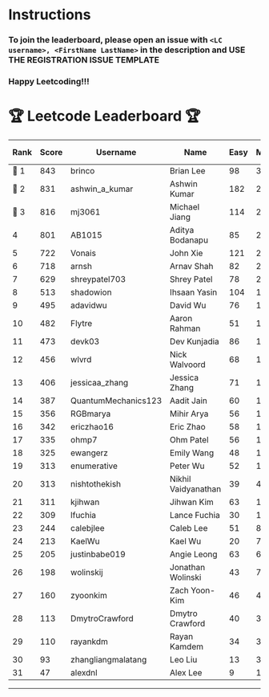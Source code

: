 # Instructions
### To join the leaderboard, please open an issue with `<LC username>, <FirstName LastName>` in the description and USE THE REGISTRATION ISSUE TEMPLATE
### Happy Leetcoding!!!


# 🏆 Leetcode Leaderboard 🏆

| Rank | Score | Username       | Name | Easy | Medium | Hard | Problems Solved |
|------|----------------|-----------------|-------------------|--------------|--------------|--------------|--------------|
| 🥇 1 | 843 | brinco | Brian Lee | 98 | 305 | 45 | 448 |
| 🥈 2 | 831 | ashwin_a_kumar | Ashwin Kumar | 182 | 290 | 23 | 495 |
| 🥉 3 | 816 | mj3061 | Michael Jiang | 114 | 282 | 46 | 442 |
| 4 | 801 | AB1015 | Aditya Bodanapu | 85 | 262 | 64 | 411 |
| 5 | 722 | Vonais | John Xie | 121 | 248 | 35 | 404 |
| 6 | 718 | arnsh | Arnav Shah | 82 | 234 | 56 | 372 |
| 7 | 629 | shreypatel703 | Shrey Patel | 78 | 232 | 29 | 339 |
| 8 | 513 | shadowion | Ihsaan Yasin | 104 | 173 | 21 | 298 |
| 9 | 495 | adavidwu | David Wu | 76 | 163 | 31 | 270 |
| 10 | 482 | Flytre | Aaron Rahman | 51 | 154 | 41 | 246 |
| 11 | 473 | devk03 | Dev Kunjadia | 86 | 177 | 11 | 274 |
| 12 | 456 | wlvrd | Nick Walvoord | 68 | 170 | 16 | 254 |
| 13 | 406 | jessicaa_zhang | Jessica Zhang | 71 | 142 | 17 | 230 |
| 14 | 387 | QuantumMechanics123 | Aadit Jain | 60 | 138 | 17 | 215 |
| 15 | 356 | RGBmarya | Mihir Arya | 56 | 117 | 22 | 195 |
| 16 | 342 | ericzhao16 | Eric Zhao | 58 | 127 | 10 | 195 |
| 17 | 335 | ohmp7 | Ohm Patel | 56 | 123 | 11 | 190 |
| 18 | 325 | ewangerz | Emily Wang | 48 | 110 | 19 | 177 |
| 19 | 313 | enumerative | Peter Wu | 52 | 111 | 13 | 176 |
| 20 | 313 | nishtothekish | Nikhil Vaidyanathan | 39 | 41 | 64 | 144 |
| 21 | 311 | kjihwan | Jihwan Kim | 63 | 103 | 14 | 180 |
| 22 | 309 | lfuchia | Lance Fuchia | 30 | 129 | 7 | 166 |
| 23 | 244 | calebjlee | Caleb Lee | 51 | 83 | 9 | 143 |
| 24 | 213 | KaelWu | Kael Wu | 20 | 77 | 13 | 110 |
| 25 | 205 | justinbabe019 | Angie Leong | 63 | 65 | 4 | 132 |
| 26 | 198 | wolinskij | Jonathan Wolinski | 43 | 73 | 3 | 119 |
| 27 | 160 | zyoonkim | Zach Yoon-Kim | 46 | 48 | 6 | 100 |
| 28 | 113 | DmytroCrawford | Dmytro Crawford | 40 | 35 | 1 | 76 |
| 29 | 110 | rayankdm | Rayan Kamdem | 34 | 35 | 2 | 71 |
| 30 | 93 | zhangliangmalatang | Leo Liu | 13 | 37 | 2 | 52 |
| 31 | 47 | alexdnl | Alex Lee | 9 | 19 | 0 | 28 |
---